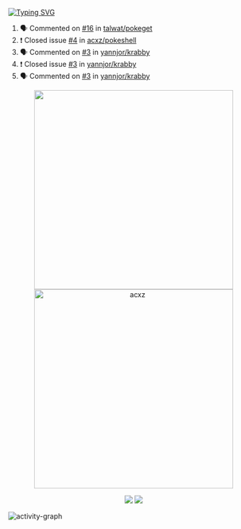 [![Typing SVG](https://readme-typing-svg.herokuapp.com?size=16&color=AFFFA3&multiline=true&height=75&lines=contributing+to+robotics%2Faerospace%2Fml%2Fgpu+software;packaging+it+for+archlinux;ricer)](https://git.io/typing-svg)

<!--START_SECTION:activity-->
1. 🗣 Commented on [#16](https://github.com/talwat/pokeget/issues/16) in [talwat/pokeget](https://github.com/talwat/pokeget)
2. ❗️ Closed issue [#4](https://github.com/acxz/pokeshell/issues/4) in [acxz/pokeshell](https://github.com/acxz/pokeshell)
3. 🗣 Commented on [#3](https://github.com/yannjor/krabby/issues/3) in [yannjor/krabby](https://github.com/yannjor/krabby)
4. ❗️ Closed issue [#3](https://github.com/yannjor/krabby/issues/3) in [yannjor/krabby](https://github.com/yannjor/krabby)
5. 🗣 Commented on [#3](https://github.com/yannjor/krabby/issues/3) in [yannjor/krabby](https://github.com/yannjor/krabby)
<!--END_SECTION:activity-->

<p align="center">
  <img width="400em" src=https://github-readme-stats.vercel.app/api?username=acxz&include_all_commits=true&show_icons=true />
  <img width="400em" src="https://github-readme-streak-stats.herokuapp.com/?user=acxz&" alt="acxz" />
</p>

<p align="center">
  <img src=https://github-readme-stats.vercel.app/api/top-langs/?username=acxz&layout=compact />
  <img src=https://github-profile-trophy.vercel.app/?username=acxz&row=2&column=4 />
</p>

![activity-graph](https://activity-graph.herokuapp.com/graph?username=acxz&theme=aqua)
